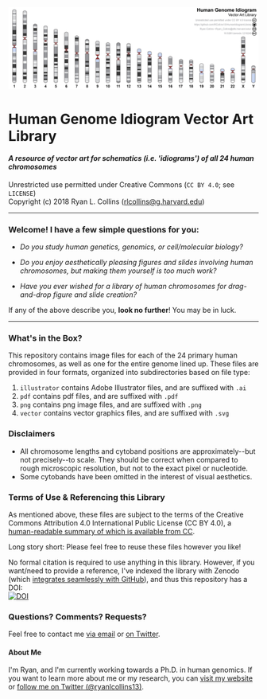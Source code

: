 ![Human Genome Idiogram](https://github.com/RCollins13/HumanIdiogramLibrary/blob/master/png/human_genome_idiogram.png "Human Genome Idiogram")  
# Human Genome Idiogram Vector Art Library
#### *A resource of vector art for schematics (*i.e.* 'idiograms') of all 24 human chromosomes*  
  

Unrestricted use permitted under Creative Commons (`CC BY 4.0`; see `LICENSE`)  
Copyright (c) 2018 Ryan L. Collins (<rlcollins@g.harvard.edu>)  


---  


### Welcome! I have a few simple questions for you:

  * *Do you study human genetics, genomics, or cell/molecular biology?*

  * *Do you enjoy aesthetically pleasing figures and slides involving human chromosomes, but making them yourself is too much work?*  

  * *Have you ever wished for a library of human chromosomes for drag-and-drop figure and slide creation?*  

If any of the above describe you, **look no further**!  You may be in luck.  


---  
### What's in the Box?  
  

This repository contains image files for each of the 24 primary human chromosomes, as well as one for the entire genome lined up.  These files are provided in four formats, organized into subdirectories based on file type:  
1. `illustrator` contains Adobe Illustrator files, and are suffixed with `.ai`
2. `pdf` contains pdf files, and are suffixed with `.pdf`  
3. `png` contains png image files, and are suffixed with `.png`
4. `vector` contains vector graphics files, and are suffixed with `.svg`  
     
  
### Disclaimers  
  * All chromosome lengths and cytoband positions are approximately--but not precisely--to scale. They should be correct when compared to rough microscopic resolution, but not to the exact pixel or nucleotide.  
  * Some cytobands have been omitted in the interest of visual aesthetics.  

  
### Terms of Use &amp; Referencing this Library 
As mentioned above, these files are subject to the terms of the Creative Commons Attribution 4.0 International Public License (CC BY 4.0), a [human-readable summary of which is available from CC](https://creativecommons.org/licenses/by/4.0/).  
  
Long story short: Please feel free to reuse these files however you like!  

No formal citation is required to use anything in this library. However, if you want/need to provide a reference, I've indexed the library with Zenodo (which [integrates seamlessly with GitHub](https://guides.github.com/activities/citable-code/)), and thus this repository has a DOI:  
[![DOI](https://zenodo.org/badge/127183933.svg)](https://zenodo.org/badge/latestdoi/127183933)  

  
### Questions? Comments? Requests?   
Feel free to contact me [via email](mailto:rlcollins@g.harvard.edu) or [on Twitter](https://twitter.com/ryanlcollins13).

#### About Me
I'm Ryan, and I'm currently working towards a Ph.D. in human genomics. If you want to learn more about me or my research, you can [visit my website](http://ryanlcollins.com) or [follow me on Twitter (@ryanlcollins13)](https://twitter.com/ryanlcollins13).
  